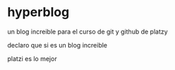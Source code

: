 # hyperblog
un blog increible para el curso de git y github de platzy

declaro que si es un blog increible


platzi es lo mejor
